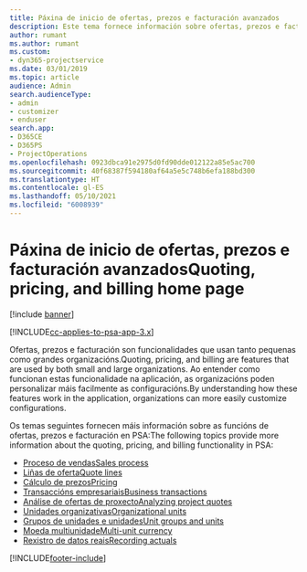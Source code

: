 ```yaml
---
title: Páxina de inicio de ofertas, prezos e facturación avanzados
description: Este tema fornece información sobre ofertas, prezos e facturación.
author: rumant
ms.author: rumant
ms.custom:
- dyn365-projectservice
ms.date: 03/01/2019
ms.topic: article
audience: Admin
search.audienceType:
- admin
- customizer
- enduser
search.app:
- D365CE
- D365PS
- ProjectOperations
ms.openlocfilehash: 0923dbca91e2975d0fd90dde012122a85e5ac700
ms.sourcegitcommit: 40f68387f594180af64a5e5c748b6efa188bd300
ms.translationtype: HT
ms.contentlocale: gl-ES
ms.lasthandoff: 05/10/2021
ms.locfileid: "6008939"
---
```

# <a name="quoting-pricing-and-billing-home-page"></a><span data-ttu-id="e117e-103">Páxina de inicio de ofertas, prezos e facturación avanzados</span><span class="sxs-lookup"><span data-stu-id="e117e-103">Quoting, pricing, and billing home page</span></span>

[!include [banner](../includes/psa-now-project-operations.md)]

[!INCLUDE[cc-applies-to-psa-app-3.x](../includes/cc-applies-to-psa-app-3x.md)]

<span data-ttu-id="e117e-104">Ofertas, prezos e facturación son funcionalidades que usan tanto pequenas como grandes organizacións.</span><span class="sxs-lookup"><span data-stu-id="e117e-104">Quoting, pricing, and billing are features that are used by both small and large organizations.</span></span> <span data-ttu-id="e117e-105">Ao entender como funcionan estas funcionalidade na aplicación, as organizacións poden personalizar máis facilmente as configuracións.</span><span class="sxs-lookup"><span data-stu-id="e117e-105">By understanding how these features work in the application, organizations can more easily customize configurations.</span></span>

<span data-ttu-id="e117e-106">Os temas seguintes fornecen máis información sobre as funcións de ofertas, prezos e facturación en PSA:</span><span class="sxs-lookup"><span data-stu-id="e117e-106">The following topics provide more information about the quoting, pricing, and billing functionality in PSA:</span></span>

- [<span data-ttu-id="e117e-107">Proceso de vendas</span><span class="sxs-lookup"><span data-stu-id="e117e-107">Sales process</span></span>](basic-sales-process.md)
- [<span data-ttu-id="e117e-108">Liñas de oferta</span><span class="sxs-lookup"><span data-stu-id="e117e-108">Quote lines</span></span>](basic-quote-lines.md)
- [<span data-ttu-id="e117e-109">Cálculo de prezos</span><span class="sxs-lookup"><span data-stu-id="e117e-109">Pricing</span></span>](basic-pricing.md)
- [<span data-ttu-id="e117e-110">Transaccións empresariais</span><span class="sxs-lookup"><span data-stu-id="e117e-110">Business transactions</span></span>](basic-business-transactions.md)
- [<span data-ttu-id="e117e-111">Análise de ofertas de proxecto</span><span class="sxs-lookup"><span data-stu-id="e117e-111">Analyzing project quotes</span></span>](basic-analyzing-quotes.md)
- [<span data-ttu-id="e117e-112">Unidades organizativas</span><span class="sxs-lookup"><span data-stu-id="e117e-112">Organizational units</span></span>](advanced-organizational.md)
- [<span data-ttu-id="e117e-113">Grupos de unidades e unidades</span><span class="sxs-lookup"><span data-stu-id="e117e-113">Unit groups and units</span></span>](advanced-units.md)
- [<span data-ttu-id="e117e-114">Moeda multiunidade</span><span class="sxs-lookup"><span data-stu-id="e117e-114">Multi-unit currency</span></span>](advanced-currency.md)
- [<span data-ttu-id="e117e-115">Rexistro de datos reais</span><span class="sxs-lookup"><span data-stu-id="e117e-115">Recording actuals</span></span>](advanced-actuals.md)


[!INCLUDE[footer-include](../includes/footer-banner.md)]